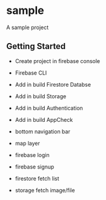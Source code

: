 # sample

A sample project 

## Getting Started
- Create project in firebase console
- Firebase CLI
- Add in build Firestore Databse
- Add in build Storage
- Add in build Authentication
- Add in build AppCheck


- bottom navigation bar
- map layer
- firebase login
- firebase signup
- firestore fetch list
- storage fetch image/file